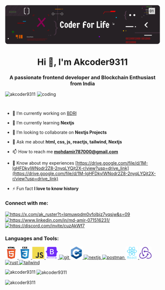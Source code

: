 ![logo](https://github.com/akcoder9311/akcoder9311/blob/main/githubBackground.png)
<h1 align="center">Hi 👋, I'm Akcoder9311</h1>
<h3 align="center">A passionate frontend developer and Blockchain Enthusiast from India</h3>
<img src="https://camo.githubusercontent.com/4d9f5ecceb711eec6e2018f38a5677dc657c9738d4a65ba3b928c41c0a45b439/68747470733a2f2f6d69726f2e6d656469756d2e636f6d2f6d61782f313336302f302a37513379765349765f7430696f4a2d5a2e676966" align="right" alt="coding" width="400" >
<p align="left"> <img src="https://komarev.com/ghpvc/?username=akcoder9311&label=Profile%20views&color=0e75b6&style=flat" alt="akcoder9311" /> </p>

<p align="left"> <a href="https://twitter.com/" target="blank"><img src="https://img.shields.io/twitter/follow/?logo=twitter&style=for-the-badge" alt="" /></a> </p>

- 🔭 I’m currently working on [BDRl](https://admin.bdrl.co.in/login)

- 🌱 I’m currently learning **Nextjs**

- 👯 I’m looking to collaborate on **Nextjs Projects**

- 💬 Ask me about **html, css, js, reactjs, tailwind, Nextjs**

- 📫 How to reach me **mohdamir787000@gmail.com**

- 📄 Know about my experiences [https://drive.google.com/file/d/1M-lgHFDkylWNodr2Z8-2nyqLYQjt2X-r/view?usp=drive_link](https://drive.google.com/file/d/1M-lgHFDkylWNodr2Z8-2nyqLYQjt2X-r/view?usp=drive_link)

- ⚡ Fun fact **I love to know history**

<h3 align="left">Connect with me:</h3>
<p align="left">
<a href="https://twitter.com/https://x.com/ak_ruster?t=lqmuwpdm0vfolbjz7yqsjw&s=09" target="blank"><img align="center" src="https://raw.githubusercontent.com/rahuldkjain/github-profile-readme-generator/master/src/images/icons/Social/twitter.svg" alt="https://x.com/ak_ruster?t=lqmuwpdm0vfolbjz7yqsjw&s=09" height="30" width="40" /></a>
<a href="https://linkedin.com/in/https://www.linkedin.com/in/md-amir-071516231/" target="blank"><img align="center" src="https://raw.githubusercontent.com/rahuldkjain/github-profile-readme-generator/master/src/images/icons/Social/linked-in-alt.svg" alt="https://www.linkedin.com/in/md-amir-071516231/" height="30" width="40" /></a>
<a href="https://discord.gg/https://discord.com/invite/cuzAkWf7" target="blank"><img align="center" src="https://raw.githubusercontent.com/rahuldkjain/github-profile-readme-generator/master/src/images/icons/Social/discord.svg" alt="https://discord.com/invite/cuzAkWf7" height="30" width="40" /></a>
</p>

<h3 align="left">Languages and Tools:</h3>
<p align="left"> 
<a href="https://www.w3.org/html/" target="_blank" rel="noreferrer"> <img src="https://raw.githubusercontent.com/devicons/devicon/master/icons/html5/html5-original-wordmark.svg" alt="html5" width="40" height="40"/> </a> 
<a href="https://www.w3schools.com/css/" target="_blank" rel="noreferrer"> <img src="https://raw.githubusercontent.com/devicons/devicon/master/icons/css3/css3-original-wordmark.svg" alt="css3" width="40" height="40"/> </a> 
<a href="https://developer.mozilla.org/en-US/docs/Web/JavaScript" target="_blank" rel="noreferrer"> <img src="https://raw.githubusercontent.com/devicons/devicon/master/icons/javascript/javascript-original.svg" alt="javascript" width="40" height="40"/> </a> 
  <a href="https://getbootstrap.com" target="_blank" rel="noreferrer"> <img src="https://raw.githubusercontent.com/devicons/devicon/master/icons/bootstrap/bootstrap-plain-wordmark.svg" alt="bootstrap" width="40" height="40"/> </a> 
<a href="https://git-scm.com/" target="_blank" rel="noreferrer"> <img src="https://www.vectorlogo.zone/logos/git-scm/git-scm-icon.svg" alt="git" width="40" height="40"/> </a> 
<a href="https://www.w3schools.com/cpp/" target="_blank" rel="noreferrer"> <img src="https://raw.githubusercontent.com/devicons/devicon/master/icons/cplusplus/cplusplus-original.svg" alt="cplusplus" width="40" height="40"/> </a> 
<a href="https://nextjs.org/" target="_blank" rel="noreferrer"> <img src="https://cdn.worldvectorlogo.com/logos/nextjs-2.svg" alt="nextjs" width="40" height="40"/> </a>
<a href="https://postman.com" target="_blank" rel="noreferrer"> <img src="https://www.vectorlogo.zone/logos/getpostman/getpostman-icon.svg" alt="postman" width="40" height="40"/> </a> <a href="https://reactjs.org/" target="_blank" rel="noreferrer"> <img src="https://raw.githubusercontent.com/devicons/devicon/master/icons/react/react-original-wordmark.svg" alt="react" width="40" height="40"/> </a>
<a href="https://redux.js.org" target="_blank" rel="noreferrer"> <img src="https://raw.githubusercontent.com/devicons/devicon/master/icons/redux/redux-original.svg" alt="redux" width="40" height="40"/> </a> 
<a href="https://www.rust-lang.org" target="_blank" rel="noreferrer"> <img src="https://www.vectorlogo.zone/logos/rust-lang/rust-lang-vertical.svg" alt="rust" width="40" height="40"/> </a> 
<a href="https://tailwindcss.com/" target="_blank" rel="noreferrer"> <img src="https://www.vectorlogo.zone/logos/tailwindcss/tailwindcss-icon.svg" alt="tailwind" width="40" height="40"/> </a> </p>

<p><img align="left" src="https://github-readme-stats.vercel.app/api/top-langs?username=akcoder9311&show_icons=true&locale=en&layout=compact" alt="akcoder9311" /></p>

<p>&nbsp;<img align="center" src="https://github-readme-stats.vercel.app/api?username=akcoder9311&show_icons=true&locale=en" alt="akcoder9311" /></p>

<p><img align="center" src="https://github-readme-streak-stats.herokuapp.com/?user=akcoder9311&" alt="akcoder9311" /></p>
